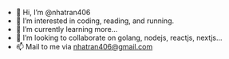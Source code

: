 - 👋 Hi, I’m @nhatran406
- 👀 I’m interested in coding, reading, and running.
- 🌱 I’m currently learning more...
- 💞️ I’m looking to collaborate on golang, nodejs, reactjs, nextjs...
- 📫 Mail to me via nhatran406@gmail.com

<!---
nhatran406/nhatran406 is a ✨ special ✨ repository because its `README.md` (this file) appears on your GitHub profile.
You can click the Preview link to take a look at your changes.
--->
